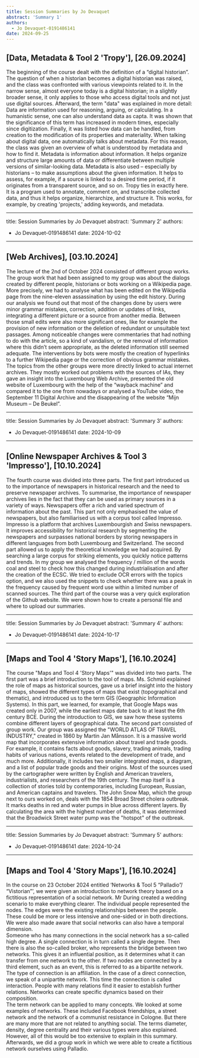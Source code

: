 ```yaml
---
title: Session Summaries by Jo Devaquet
abstract: 'Summary 1'
authors:
  - Jo Devaquet-0191486141
date: 2024-09-25
---
```


## [Data, Metadata & Tool 2 'Tropy'], [26.09.2024]
The beginning of the course dealt with the definition of a “digital historian”. The question of when a historian becomes a digital historian was raised, and the class was confronted with various viewpoints related to it. In the narrow sense, almost everyone today is a digital historian; in a slightly broader sense, it only applies to those who access digital tools and not just use digital sources.
Afterward, the term "data" was explained in more detail: Data are information used for reasoning, arguing, or calculating. In a humanistic sense, one can also understand data as capta.
It was shown that the significance of this term has increased in modern times, especially since digitization. Finally, it was listed how data can be handled, from creation to the modification of its properties and materiality.
When talking about digital data, one automatically talks about metadata. For this reason, the class was given an overview of what is understood by metadata and how to find it. Metadata is information about information. It helps organize and structure large amounts of data or differentiate between multiple versions of similar-looking data. Metadata is also used – especially by historians – to make assumptions about the given information. It helps to assess, for example, if a source is linked to a desired time period, if it originates from a transparent source, and so on.
Tropy ties in exactly here. It is a program used to annotate, comment on, and transcribe collected data, and thus it helps organize, hierarchize, and structure it. This works, for example, by creating 'projects,' adding keywords, and metadata.


---
title: Session Summaries by Jo Devaquet
abstract: 'Summary 2'
authors:
  - Jo Devaquet-0191486141
date: 2024-10-02
---

## [Web Archives], [03.10.2024]
The lecture of the 2nd of October 2024 consisted of different group works. The group work that had been assigned to my group was about the dialogs created by different people, historians or bots working on a Wikipedia page. More precisely, we had to analyse what has been edited on the Wikipedia page from the nine-eleven assassination by using the edit history. During our analysis we found out that most of the changes done by users were minor grammar mistakes, correction, addition or updates of links, integrating a different picture or a source from another media. Between those small edits were also more significant ones, like for example the provision of new information or  the  deletion  of  redundant  or  unsuitable  text  passages. Among  noticeable  changes  were commentaries that had nothing to do with the article, so a kind of vandalism, or the removal of information where this didn’t seem appropriate, as the deleted information still seemed adequate. The interventions by bots were mostly the creation of hyperlinks to a further Wikipedia page or the correction of obvious grammar mistakes.
The topics from the other groups were more directly linked to actual internet archives. They mostly worked out problems with the sources of IAs, they gave an insight into the Luxembourg Web Archive, presented the old website of Luxembourg with the help of the “wayback machine” and compared it to the one from nowadays or analysed a YouTube video, the September 11 Digital Archive and the disappearing of the website “Mijn Museum – De Beukel”.


---
title: Session Summaries by Jo Devaquet
abstract: 'Summary 3'
authors:
  - Jo Devaquet-0191486141
date: 2024-10-09
---

## [Online Newspaper Archives & Tool 3 'Impresso'], [10.10.2024]
The fourth course was divided into three parts. The first part introduced us to the importance of newspapers in historical research and the need to preserve newspaper archives. To summarise, the importance of newspaper archives lies in the fact that they can be used as primary sources in a variety of ways. Newspapers offer a rich and varied spectrum of information about the past. This part not only emphasised the value of newspapers, but also familiarised us with a corpus tool called Impresso. Impresso is a platform that archives Luxembourgish and Swiss newspapers. It improves accessibility for historical research by segmenting the newspapers and surpasses national borders by storing newspapers in different languages from both Luxembourg and Switzerland. The second part allowed us to apply the theoretical knowledge we had acquired. By searching a large corpus for striking elements, you quickly notice patterns and trends. In my group we analysed the frequency / million of the words coal and steel to check how this changed during industrialisation and after the creation of the ECSC. We tried to exclude OCR errors with the topics option, and we also used the snippets to check whether there was a peak in the frequency caused by frequent word use within a limited number of scanned sources. The third part of the course was a very quick exploration of the Github website. We were shown how to create a personal file and where to upload our summaries.


---
title: Session Summaries by Jo Devaquet
abstract: 'Summary 4'
authors:
  - Jo Devaquet-0191486141
date: 2024-10-17
---

## [Maps and Tool 4 'Story Maps'], [16.10.2024]
The course "Maps and Tool 4 'Story Maps'" was divided into two parts. The first part was a brief introduction to the tool of maps. Ms. Schmid explained the role of maps as historical sources, gave us a brief insight into the history of maps, showed the different types of maps that exist (topographical and thematic), and introduced us to the term GIS (Geographic Information Systems). In this part, we learned, for example, that Google Maps was created only in 2007, while the earliest maps date back to at least the 6th century BCE. During the introduction to GIS, we saw how these systems combine different layers of geographical data.
The second part consisted of group work. Our group was assigned the "WORLD ATLAS OF TRAVEL INDUSTRY," created in 1860 by Martin Jan Månsson. It is a massive world map that incorporates extensive information about travel and trade goods. For example, it contains facts about goods, slavery, trading animals, trading habits of various nations, events related to the development of trade, and much more. Additionally, it includes two smaller integrated maps, a diagram, and a list of popular trade goods and their origins. Most of the sources used by the cartographer were written by English and American travelers, industrialists, and researchers of the 19th century. The map itself is a collection of stories told by contemporaries, including European, Russian, and American captains and travelers.
The John Snow Map, which the group next to ours worked on, deals with the 1854 Broad Street cholera outbreak. It marks deaths in red and water pumps in blue across different layers. By calculating the area with the highest number of deaths, it was determined that the Broadwick Street water pump was the "hotspot" of the outbreak.


---
title: Session Summaries by Jo Devaquet
abstract: 'Summary 5'
authors:
  - Jo Devaquet-0191486141
date: 2024-10-24
---

## [Maps and Tool 4 'Story Maps'], [16.10.2024]
In the course on 23 October 2024 entitled ‘Networks & Tool 5 “Palladio”/ “Vistorian”’, we were given an introduction to network theory based on a fictitious representation of a social network. Mr During created a wedding scenario to make everything clearer. The individual people represented the nodes.  The edges were the existing relationships between the people. These could be more or less intensive and one-sided or in both directions. We were also made aware that social networks can also have a temporal dimension.  
Someone who has many connections in the social network has a so-called high degree. A single connection is in turn called a single degree. Then there is also the so-called broker, who represents the bridge between two networks. This gives it an influential position, as it determines what it can transfer from one network to the other. If two nodes are connected by a third element, such as an event, this is referred to as a bipartite network. The type of connection is an affiliation. In the case of a direct connection, we speak of a unipartite network. This time the connection is called interaction. People with many relations find it easier to establish further relations. Networks can create specific dynamics based on their composition. 	
The term network can be applied to many concepts. We looked at some examples of networks. These included Facebook friendships, a street network and the network of a communist resistance in Cologne. But there are many more that are not related to anything social. The terms diameter, density, degree centrality and their various types were also explained. However, all of this would be too extensive to explain in this summary.
Afterwards, we did a group work in which we were able to create a fictitious network ourselves using Palladio.
